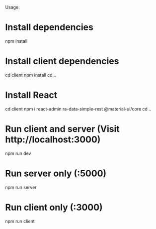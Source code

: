 Usage:
# Install dependencies
npm install

# Install client dependencies
cd client
npm install
cd ..

# Install React
cd client
npm i react-admin ra-data-simple-rest @material-ui/core
cd ..

# Run client and server (Visit http://localhost:3000)
npm run dev

# Run server only (:5000)
npm run server

# Run client only (:3000)
npm run client
